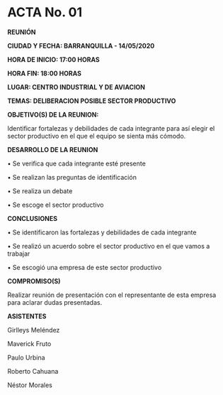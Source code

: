 # **ACTA No. 01** #

**REUNIÓN**

**CIUDAD Y FECHA: BARRANQUILLA - 14/05/2020**

**HORA DE INICIO: 17:00 HORAS**

**HORA FIN: 18:00 HORAS**

**LUGAR: CENTRO INDUSTRIAL Y DE AVIACION**

**TEMAS: DELIBERACION POSIBLE SECTOR PRODUCTIVO**

**OBJETIVO(S) DE LA REUNION:**

Identificar fortalezas y debilidades de cada integrante para así elegir el sector productivo en el que el equipo se sienta más cómodo.

**DESARROLLO DE LA REUNION**

•	Se verifica que cada integrante esté presente

•	Se realizan las preguntas de identificación

•	Se realiza un debate

•	Se escoge el sector productivo

**CONCLUSIONES**

•	Se identificaron las fortalezas y debilidades de cada integrante

•	Se realizó un acuerdo sobre el sector productivo en el que vamos a trabajar

•	Se escogió una empresa de este sector productivo

**COMPROMISO(S)**

Realizar reunión de presentación con el representante de esta empresa para aclarar dudas presentadas.

**ASISTENTES**

Girlleys Meléndez

Maverick Fruto

Paulo Urbina

Roberto Cahuana

Néstor Morales
